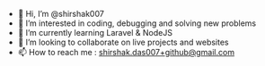 - 👋 Hi, I’m @shirshak007
- 👀 I’m interested in coding, debugging and solving new problems
- 🌱 I’m currently learning Laravel & NodeJS
- 💞️ I’m looking to collaborate on live projects and websites
- 📫 How to reach me : shirshak.das007+github@gmail.com

<!---
shirshak007/shirshak007 is a ✨ special ✨ repository because its `README.md` (this file) appears on your GitHub profile.
You can click the Preview link to take a look at your changes.
--->
